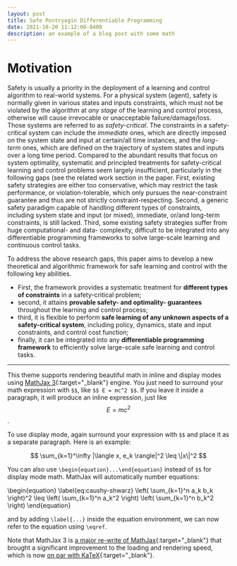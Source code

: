 ```yaml
---
layout: post
title: Safe Pontryagin Differentiable Programming
date: 2021-10-20 11:12:00-0400
description: an example of a blog post with some math
---
```





# Motivation
Safety is usually a  priority in the deployment of a learning and control algorithm to real-world systems. For a physical system (agent), safety is normally given in various states and inputs constraints, which must not be violated by the algorithm at _any stage_ of the learning and control process, otherwise will cause irrevocable or unacceptable failure/damage/loss. Those systems are  referred to as _safety-critical_. The constraints in  a safety-critical system can  include the _immediate_ ones, which are directly  imposed on  the system state and input  at certain/all time instances, and the _long-term_ ones, which are defined on the   trajectory of system states and inputs over a long time period. 
Compared to the abundant results that  focus on   system optimality,   systematic and principled treatments for safety-critical learning and control problems  seem largely insufficient, particularly in the following  gaps (see the related work section in the paper. First, existing safety strategies are either too conservative, which may restrict the  task performance, or violation-tolerable, which only pursues the near-constraint guarantee and thus are not strictly  constraint-respecting. Second, a generic safety paradigm capable  of handling different types of constraints, including system state and input (or mixed), immediate, or/and long-term constraints, is still lacked. Third,  some  existing safety strategies suffer from huge computational- and data- complexity,  difficult to be integrated into any differentiable programming frameworks to solve  large-scale  learning and continuous control tasks.




To address the above research gaps, this paper aims to develop a new theoretical and algorithmic framework for safe learning and control with the following  key  abilities.  

- First, the framework provides a systematic treatment for **different types of  constraints** in a safety-critical problem;
- second, it attains **provable safety- and optimality- guarantees** throughout the  learning and control process;
- third, it is flexible   to perform **safe learning of any unknown aspects of a safety-critical system**, including  policy, dynamics, state and input constraints, and control cost function;
- finally, it can be integrated into any **differentiable programming framework** to efficiently solve large-scale safe learning and control tasks.

-----







This theme supports rendering beautiful math in inline and display modes using [MathJax 3](https://www.mathjax.org/){:target="\_blank"} engine. You just need to surround your math expression with `$$`, like `$$ E = mc^2 $$`. If you leave it inside a paragraph, it will produce an inline expression, just like $$ E = mc^2 $$.

To use display mode, again surround your expression with `$$` and place it as a separate paragraph. Here is an example:

$$
\sum_{k=1}^\infty |\langle x, e_k \rangle|^2 \leq \|x\|^2
$$

You can also use `\begin{equation}...\end{equation}` instead of `$$` for display mode math.
MathJax will automatically number equations:

\begin{equation}
\label{eq:caushy-shwarz}
\left( \sum_{k=1}^n a_k b_k \right)^2 \leq \left( \sum_{k=1}^n a_k^2 \right) \left( \sum_{k=1}^n b_k^2 \right)
\end{equation}

and by adding `\label{...}` inside the equation environment, we can now refer to the equation using `\eqref`.

Note that MathJax 3 is [a major re-write of MathJax](https://docs.mathjax.org/en/latest/upgrading/whats-new-3.0.html){:target="\_blank"} that brought a significant improvement to the loading and rendering speed, which is now [on par with KaTeX](http://www.intmath.com/cg5/katex-mathjax-comparison.php){:target="\_blank"}.
